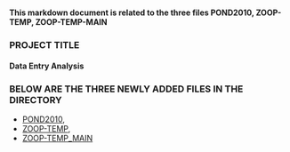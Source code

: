 #### This markdown document is related to the three files POND2010, ZOOP-TEMP, ZOOP-TEMP-MAIN

### PROJECT TITLE
#### Data Entry Analysis

### BELOW ARE THE THREE NEWLY ADDED FILES IN THE DIRECTORY
* [POND2010](https://github.com/pradeeppal07/Assignment-8086/blob/master/Data%20Entry%20Analysis/pond2010.xlsx),
* [ZOOP-TEMP](https://github.com/pradeeppal07/Assignment-8086/blob/master/Data%20Entry%20Analysis/zoop%20-%20temp.xlsx),
* [ZOOP-TEMP_MAIN](https://github.com/pradeeppal07/Assignment-8086/blob/master/Data%20Entry%20Analysis/zoop%20-%20temp-main.xlsx)
